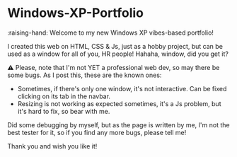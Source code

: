 # Windows-XP-Portfolio
:raising-hand: Welcome to my new Windows XP vibes-based portfolio!

I created this web on HTML, CSS & Js, just as a hobby project, but can be used as a window for all of you, HR people!
Hahaha, window, did you get it?

⚠️ Please, note that I'm not YET a professional web dev, so may there be some bugs.
As I post this, these are the known ones:
-  Sometimes, if there's only one window, it's not interactive. Can be fixed clicking on its tab in the navbar.
-  Resizing is not working as expected sometimes, it's a Js problem, but it's hard to fix, so bear with me.

  Did some debugging by myself, but as the page is written by me, I'm not the best tester for it, so
  if you find any more bugs, please tell me!

  Thank you and wish you like it!
